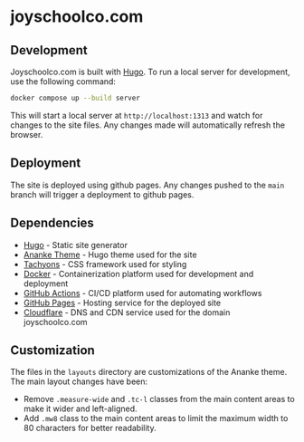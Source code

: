 # joyschoolco.com

## Development

Joyschoolco.com is built with [Hugo](https://gohugo.io/). To run a local server for development, use the following command:

```bash
docker compose up --build server
```

This will start a local server at `http://localhost:1313` and watch for changes to the site files. Any changes made will automatically refresh the browser.

## Deployment

The site is deployed using github pages. Any changes pushed to the `main` branch will trigger a deployment to github pages.

## Dependencies

- [Hugo](https://gohugo.io/) - Static site generator
- [Ananke Theme](https://github.com/theNewDynamic/gohugo-theme-ananke) - Hugo theme used for the site
- [Tachyons](https://tachyons.io/) - CSS framework used for styling
- [Docker](https://www.docker.com/) - Containerization platform used for development and deployment
- [GitHub Actions](https://github.com/features/actions) - CI/CD platform used for automating workflows
- [GitHub Pages](https://pages.github.com/) - Hosting service for the deployed site
- [Cloudflare](https://www.cloudflare.com/) - DNS and CDN service used for the domain joyschoolco.com

## Customization

The files in the `layouts` directory are customizations of the Ananke theme. The main layout changes have been:

- Remove `.measure-wide` and `.tc-l` classes from the main content areas to make it wider and left-aligned.
- Add `.mw8` class to the main content areas to limit the maximum width to 80 characters for better readability.

